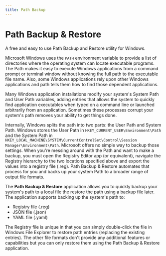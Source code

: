 ```yaml
---
title: Path Backup
---
```


# Path Backup & Restore

A free and easy to use Path Backup and Restore utility for Windows. 

Microsoft Windows uses the `PATH` environment variable to provide a list of directories where the operating system can locate executable programs. The Path makes it easy to execute Windows applications from a command prompt or terminal window without knowing the full path to the executable file name. Also, some Windows applications rely upon other Windows applications and path tells them how to find those dependent applications.

Many Windows application installations modify your system's System Path and User Path variables, adding entries that allows the system to quickly find application executables when typed on a command line or launched arbitrarily from an application. Sometimes these processes corrupt your system's path removes your ability to get things done.

Internally, Windows splits the path into two parts: the User Path and System Path. Windows stores the User Path in `HKEY_CURRENT_USER\Environment\Path` and the System Path in `HKEY_LOCAL_MACHINE\SYSTEM\CurrentControlSet\Control\Session Manager\Environment\Path`. Microsoft offers no simple way to backup those settings. When you're messing around with the Path and want to make a backup, you must open the Registry Editor app (or equivalent), navigate the Registry hierarchy to the two locations specified above and export the values into a registry file (.reg). Path Backup & Restore automates that process for you and backs up your system Path to a broader range of output file formats.

The **Path Backup & Restore** application allows you to quickly backup your system's path to a local file the restore the path using a backup file later. The application supports backing up the system's path to:

+ Registry file (.reg)
+ JSON file (.json)
+ YAML file (.yaml)

The Registry file is unique in that you can simply double-click the file in Windows File Explorer to restore path entries (replacing the existing entries). The other file formats don't provide any additional features or capabilities but you can only restore them using the Path Backup & Restore application.
